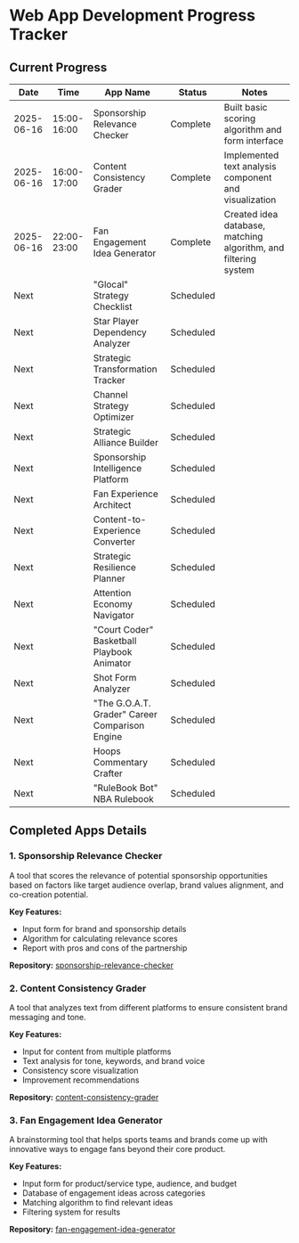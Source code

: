 # Web App Development Progress Tracker

## Current Progress

| Date       | Time          | App Name                      | Status     | Notes                                           |
|------------|---------------|-------------------------------|------------|------------------------------------------------|
| 2025-06-16 | 15:00-16:00   | Sponsorship Relevance Checker | Complete   | Built basic scoring algorithm and form interface |
| 2025-06-16 | 16:00-17:00   | Content Consistency Grader    | Complete   | Implemented text analysis component and visualization |
| 2025-06-16 | 22:00-23:00   | Fan Engagement Idea Generator | Complete   | Created idea database, matching algorithm, and filtering system |
| Next       |               | "Glocal" Strategy Checklist   | Scheduled  |                                                |
| Next       |               | Star Player Dependency Analyzer | Scheduled |                                               |
| Next       |               | Strategic Transformation Tracker | Scheduled |                                              |
| Next       |               | Channel Strategy Optimizer    | Scheduled  |                                                |
| Next       |               | Strategic Alliance Builder    | Scheduled  |                                                |
| Next       |               | Sponsorship Intelligence Platform | Scheduled |                                             |
| Next       |               | Fan Experience Architect      | Scheduled  |                                                |
| Next       |               | Content-to-Experience Converter | Scheduled |                                               |
| Next       |               | Strategic Resilience Planner  | Scheduled  |                                                |
| Next       |               | Attention Economy Navigator   | Scheduled  |                                                |
| Next       |               | "Court Coder" Basketball Playbook Animator | Scheduled |                                    |
| Next       |               | Shot Form Analyzer            | Scheduled  |                                                |
| Next       |               | "The G.O.A.T. Grader" Career Comparison Engine | Scheduled |                               |
| Next       |               | Hoops Commentary Crafter      | Scheduled  |                                                |
| Next       |               | "RuleBook Bot" NBA Rulebook   | Scheduled  |                                                |

## Completed Apps Details

### 1. Sponsorship Relevance Checker
A tool that scores the relevance of potential sponsorship opportunities based on factors like target audience overlap, brand values alignment, and co-creation potential.

**Key Features:**
- Input form for brand and sponsorship details
- Algorithm for calculating relevance scores
- Report with pros and cons of the partnership

**Repository:** [sponsorship-relevance-checker](https://github.com/dxaginfo/web-app-development/tree/main/sponsorship-relevance-checker)

### 2. Content Consistency Grader
A tool that analyzes text from different platforms to ensure consistent brand messaging and tone.

**Key Features:**
- Input for content from multiple platforms
- Text analysis for tone, keywords, and brand voice
- Consistency score visualization
- Improvement recommendations

**Repository:** [content-consistency-grader](https://github.com/dxaginfo/web-app-development/tree/main/content-consistency-grader)

### 3. Fan Engagement Idea Generator
A brainstorming tool that helps sports teams and brands come up with innovative ways to engage fans beyond their core product.

**Key Features:**
- Input form for product/service type, audience, and budget
- Database of engagement ideas across categories
- Matching algorithm to find relevant ideas
- Filtering system for results

**Repository:** [fan-engagement-idea-generator](https://github.com/dxaginfo/web-app-development/tree/main/fan-engagement-idea-generator)